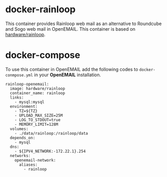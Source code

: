# docker-rainloop

This container provides Rainloop web mail as an alternative to Roundcube and Sogo web mail in OpenEMAIL. This container is based on [hardware/rainloop](https://github.com/hardware/rainloop). 

# docker-compose

To use this container in OpenEMAIL add the following codes to `docker-conmpose.yml` in your **OpenEMAIL** installation.

```
rainloop-openemail:
  image: hardware/rainloop
  container_name: rainloop
  links:
    - mysql:mysql
  environment:
    - TZ=${TZ}
    - UPLOAD_MAX_SIZE=25M
    - LOG_TO_STDOUT=true
    - MEMORY_LIMIT=128M
  volumes:
    - ./data/rainloop:/rainloop/data
  depends_on:
    - mysql
  dns:
    - ${IPV4_NETWORK:-172.22.1}.254
  networks:
    openemail-network:
      aliases:
        - rainloop
```

